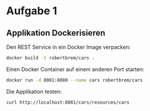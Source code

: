 # Aufgabe 1

## Applikation Dockerisieren
Den REST Service in ein Docker Image verpacken:
```bash
docker build -t robertbrem/cars .
```
Einen Docker Container auf einem anderen Port starten:
```bash
docker run -d 8081:8080 --name cars robertbrem/cars
```
Die Applikation testen:
```bash
curl http://localhost:8081/cars/resources/cars
```
